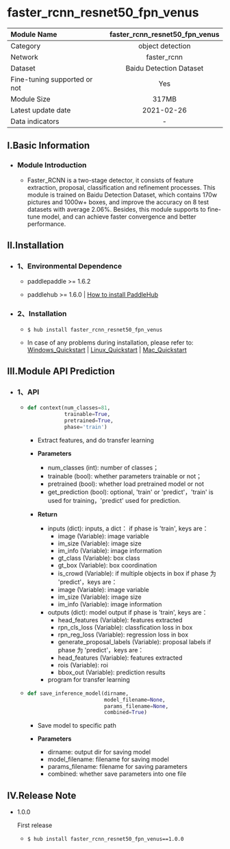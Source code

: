 # faster_rcnn_resnet50_fpn_venus

|Module Name|faster_rcnn_resnet50_fpn_venus|
| :--- | :---: |
|Category|object detection|
|Network|faster_rcnn|
|Dataset|Baidu Detection Dataset|
|Fine-tuning supported or not|Yes|
|Module Size|317MB|
|Latest update date|2021-02-26|
|Data indicators|-|


## I.Basic Information

- ### Module Introduction

  - Faster_RCNN is a two-stage detector, it consists of feature extraction, proposal, classification and refinement processes. This module is trained on Baidu Detection Dataset, which contains 170w pictures and 1000w+ boxes, and improve the accuracy on 8 test datasets with average 2.06%. Besides, this module supports to fine-tune model, and can achieve faster convergence and better performance.


## II.Installation

- ### 1、Environmental Dependence  

  - paddlepaddle >= 1.6.2  

  - paddlehub >= 1.6.0  | [How to install PaddleHub]()  

- ### 2、Installation

  - ```shell
    $ hub install faster_rcnn_resnet50_fpn_venus
    ```
  - In case of any problems during installation, please refer to: [Windows_Quickstart]() | [Linux_Quickstart]() | [Mac_Quickstart]()

## III.Module API Prediction

- ### 1、API

  - ```python
    def context(num_classes=81,
                trainable=True,
                pretrained=True,
                phase='train')
    ```

    - Extract features, and do transfer learning

    - **Parameters**
      - num\_classes (int): number of classes；<br/>
      - trainable (bool): whether parameters trainable or not；<br/>
      - pretrained (bool): whether load pretrained model or not
      - get\_prediction (bool): optional, 'train' or 'predict'，'train' is used for training，'predict' used for prediction.

    - **Return**
      - inputs (dict): inputs, a dict：
        if phase is 'train', keys are：
          - image (Variable): image variable
          - im\_size (Variable): image size
          - im\_info (Variable): image information
          - gt\_class (Variable): box class
          - gt\_box (Variable): box coordination
          - is\_crowd (Variable): if multiple objects in box
        if phase 为 'predict'，keys are：
          - image (Variable): image variable
          - im\_size (Variable): image size
          - im\_info (Variable): image information
      - outputs (dict): model output
         if phase is 'train', keys are：
          - head_features (Variable): features extracted
          - rpn\_cls\_loss (Variable): classfication loss in box
          - rpn\_reg\_loss (Variable): regression loss in box
          - generate\_proposal\_labels (Variable): proposal labels
        if phase 为 'predict'，keys are：
          - head_features (Variable): features extracted
          - rois (Variable): roi
          - bbox\_out (Variable): prediction results
      - program for transfer learning

  - ```python
    def save_inference_model(dirname,
                             model_filename=None,
                             params_filename=None,
                             combined=True)
    ```
    - Save model to specific path

    - **Parameters**

      - dirname: output dir for saving model
      - model\_filename: filename for saving model
      - params\_filename: filename for saving parameters
      - combined: whether save parameters into one file




## IV.Release Note

* 1.0.0

  First release
  - ```shell
    $ hub install faster_rcnn_resnet50_fpn_venus==1.0.0
    ```
